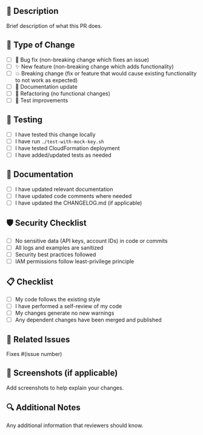 ## 🎯 **Description**
Brief description of what this PR does.

## 🔄 **Type of Change**
- [ ] 🐛 Bug fix (non-breaking change which fixes an issue)
- [ ] ✨ New feature (non-breaking change which adds functionality)
- [ ] 💥 Breaking change (fix or feature that would cause existing functionality to not work as expected)
- [ ] 📖 Documentation update
- [ ] 🔧 Refactoring (no functional changes)
- [ ] 🧪 Test improvements

## 🧪 **Testing**
- [ ] I have tested this change locally
- [ ] I have run `./test-with-mock-key.sh`
- [ ] I have tested CloudFormation deployment
- [ ] I have added/updated tests as needed

## 📖 **Documentation**
- [ ] I have updated relevant documentation
- [ ] I have updated code comments where needed
- [ ] I have updated the CHANGELOG.md (if applicable)

## 🛡️ **Security Checklist**
- [ ] No sensitive data (API keys, account IDs) in code or commits
- [ ] All logs and examples are sanitized
- [ ] Security best practices followed
- [ ] IAM permissions follow least-privilege principle

## 📋 **Checklist**
- [ ] My code follows the existing style
- [ ] I have performed a self-review of my code
- [ ] My changes generate no new warnings
- [ ] Any dependent changes have been merged and published

## 🔗 **Related Issues**
Fixes #(issue number)

## 📸 **Screenshots** (if applicable)
Add screenshots to help explain your changes.

## 🔍 **Additional Notes**
Any additional information that reviewers should know.